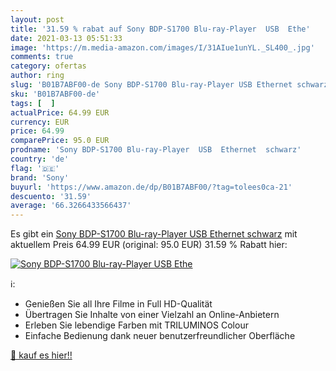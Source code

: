 ```yaml
---
layout: post
title: '31.59 % rabat auf Sony BDP-S1700 Blu-ray-Player  USB  Ethe'
date: 2021-03-13 05:51:33
image: 'https://m.media-amazon.com/images/I/31AIue1unYL._SL400_.jpg'
comments: true
category: ofertas
author: ring
slug: 'B01B7ABF00-de Sony BDP-S1700 Blu-ray-Player USB Ethernet schwarz'
sku: 'B01B7ABF00-de'
tags: [  ]
actualPrice: 64.99 EUR
currency: EUR
price: 64.99
comparePrice: 95.0 EUR
prodname: 'Sony BDP-S1700 Blu-ray-Player  USB  Ethernet  schwarz'
country: 'de'
flag: '🇩🇪'
brand: 'Sony'
buyurl: 'https://www.amazon.de/dp/B01B7ABF00/?tag=tolees0ca-21'
descuento: '31.59'
average: '66.3266433566437'
---
```


Es gibt ein [Sony BDP-S1700 Blu-ray-Player  USB  Ethernet  schwarz](https://www.amazon.de/dp/B01B7ABF00/?tag=tolees0ca-21) mit aktuellem Preis 64.99 EUR (original: 95.0 EUR) 31.59 % Rabatt hier:

[![Sony BDP-S1700 Blu-ray-Player  USB  Ethe](https://m.media-amazon.com/images/I/31AIue1unYL._SL400_.jpg)](https://www.amazon.de/dp/B01B7ABF00/?tag=tolees0ca-21)

ℹ️:

- Genießen Sie all Ihre Filme in Full HD-Qualität
- Übertragen Sie Inhalte von einer Vielzahl an Online-Anbietern
- Erleben Sie lebendige Farben mit TRILUMINOS Colour
- Einfache Bedienung dank neuer benutzerfreundlicher Oberfläche

[🛒 kauf es hier!!](https://www.amazon.de/dp/B01B7ABF00/?tag=tolees0ca-21)
